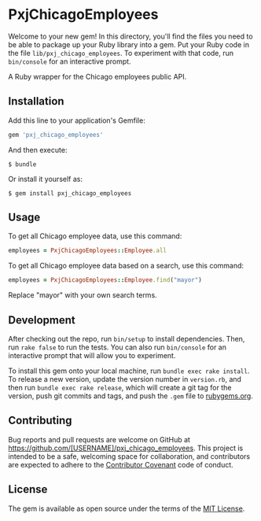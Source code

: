 # PxjChicagoEmployees

Welcome to your new gem! In this directory, you'll find the files you need to be able to package up your Ruby library into a gem. Put your Ruby code in the file `lib/pxj_chicago_employees`. To experiment with that code, run `bin/console` for an interactive prompt.

A Ruby wrapper for the Chicago employees public API.

## Installation

Add this line to your application's Gemfile:

```ruby
gem 'pxj_chicago_employees'
```

And then execute:

    $ bundle

Or install it yourself as:

    $ gem install pxj_chicago_employees

## Usage

To get all Chicago employee data, use this command:

```ruby
employees = PxjChicagoEmployees::Employee.all
```

To get all Chicago employee data based on a search, use this command:

```ruby
employees = PxjChicagoEmployees::Employee.find("mayor")
```

Replace "mayor" with your own search terms.


## Development

After checking out the repo, run `bin/setup` to install dependencies. Then, run `rake false` to run the tests. You can also run `bin/console` for an interactive prompt that will allow you to experiment.

To install this gem onto your local machine, run `bundle exec rake install`. To release a new version, update the version number in `version.rb`, and then run `bundle exec rake release`, which will create a git tag for the version, push git commits and tags, and push the `.gem` file to [rubygems.org](https://rubygems.org).

## Contributing

Bug reports and pull requests are welcome on GitHub at https://github.com/[USERNAME]/pxj_chicago_employees. This project is intended to be a safe, welcoming space for collaboration, and contributors are expected to adhere to the [Contributor Covenant](contributor-covenant.org) code of conduct.


## License

The gem is available as open source under the terms of the [MIT License](http://opensource.org/licenses/MIT).

